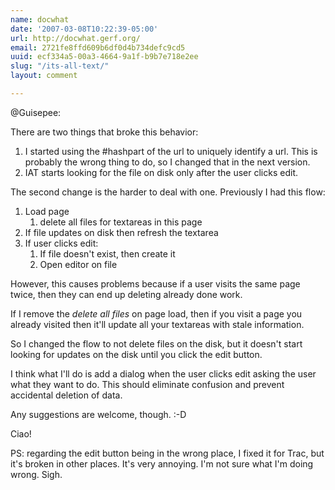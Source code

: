 ```yaml
---
name: docwhat
date: '2007-03-08T10:22:39-05:00'
url: http://docwhat.gerf.org/
email: 2721fe8ffd609b6df0d4b734defc9cd5
uuid: ecf334a5-00a3-4664-9a1f-b9b7e718e2ee
slug: "/its-all-text/"
layout: comment

---
```


@Guisepee: 

There are two things that broke this behavior:
<ol>
  <li>I started using the #hashpart of the url to uniquely identify a url.  This is probably the wrong thing to do, so I changed that in the next version.</li>
  <li>IAT starts looking for the file on disk only after the user clicks edit.</li>
</ol>

The second change is the harder to deal with one.  Previously I had this flow:

<ol>
  <li>Load page
  <ol>
    <li>delete all files for textareas in this page</li>
  </ol>
  </li>
  <li>If file updates on disk then refresh the textarea</li>
  <li>If user clicks edit:
  <ol>
    <li>If file doesn't exist, then create it</li>
    <li>Open editor on file</li>
  </ol>
  </li>
</ol>

However, this causes problems because if a user visits the same page twice, then they can end up deleting already done work.

If I remove the <em>delete all files</em> on page load, then if you visit a page you already visited then it'll update all your textareas with stale information.

So I changed the flow to not delete files on the disk, but it doesn't start looking for updates on the disk until you click the edit button.

I think what I'll do is add a dialog when the user clicks edit asking the user what they want to do.  This should eliminate confusion and prevent accidental deletion of data.

Any suggestions are welcome, though. :-D

Ciao!

PS: regarding the edit button being in the wrong place, I fixed it for Trac, but it's broken in other places.  It's very annoying. I'm not sure what I'm doing wrong.  Sigh.

